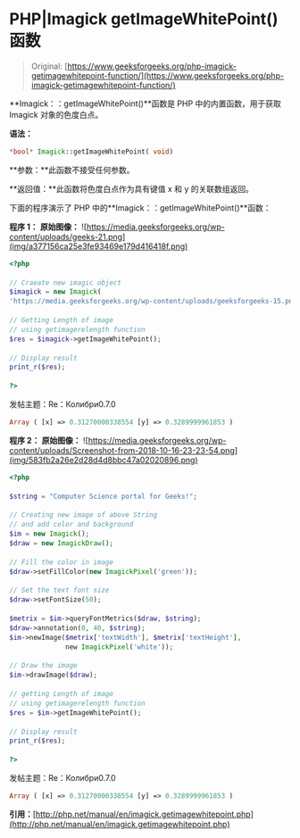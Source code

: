 # PHP|Imagick getImageWhitePoint()函数

> Original: [https://www.geeksforgeeks.org/php-imagick-getimagewhitepoint-function/](https://www.geeksforgeeks.org/php-imagick-getimagewhitepoint-function/)

**Imagick：：getImageWhitePoint()**函数是 PHP 中的内置函数，用于获取 Imagick 对象的色度白点。

**语法：**

```php
*bool* Imagick::getImageWhitePoint( void)
```

**参数：**此函数不接受任何参数。

**返回值：**此函数将色度白点作为具有键值 x 和 y 的关联数组返回。

下面的程序演示了 PHP 中的**Imagick：：getImageWhitePoint()**函数：

**程序 1：**
**原始图像：**
![https://media.geeksforgeeks.org/wp-content/uploads/geeks-21.png](img/a377156ca25e3fe93469e179d416418f.png)

```php
<?php

// Craeate new imagic object
$imagick = new Imagick(
'https://media.geeksforgeeks.org/wp-content/uploads/geeksforgeeks-15.png');

// Getting Length of image
// using getimagerelength function
$res = $imagick->getImageWhitePoint();

// Display result
print_r($res);

?>
```

发帖主题：Re：Колибри0.7.0

```php
Array ( [x] => 0.31270000338554 [y] => 0.3289999961853 ) 

```

**程序 2：**
**原始图像：**
![https://media.geeksforgeeks.org/wp-content/uploads/Screenshot-from-2018-10-16-23-23-54.png](img/583fb2a26e2d28d4d8bbc47a02020896.png)

```php
<?php 

$string = "Computer Science portal for Geeks!"; 

// Creating new image of above String 
// and add color and background 
$im = new Imagick(); 
$draw = new ImagickDraw(); 

// Fill the color in image 
$draw->setFillColor(new ImagickPixel('green')); 

// Set the text font size 
$draw->setFontSize(50); 

$metrix = $im->queryFontMetrics($draw, $string); 
$draw->annotation(0, 40, $string); 
$im->newImage($metrix['textWidth'], $metrix['textHeight'], 
              new ImagickPixel('white')); 

// Draw the image          
$im->drawImage($draw);

// getting Length of image
// using getimagerelength function
$res = $im->getImageWhitePoint();

// Display result
print_r($res);

?>
```

发帖主题：Re：Колибри0.7.0

```php
Array ( [x] => 0.31270000338554 [y] => 0.3289999961853 ) 

```

**引用：**[http://php.net/manual/en/imagick.getimagewhitepoint.php](http://php.net/manual/en/imagick.getimagewhitepoint.php)